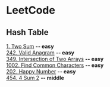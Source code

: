 # LeetCode

## Hash Table
[1. Two Sum](https://github.com/yuezhezhang/LeetCode/blob/main/problems/0001_two_sum.md) **-- easy**\
[242. Valid Anagram](https://github.com/yuezhezhang/LeetCode/blob/main/problems/0242_valid_anagram.md) **-- easy**\
[349. Intersection of Two Arrays](https://github.com/yuezhezhang/LeetCode/blob/main/problems/0349_intersection_of_two_arrays.md) **-- easy**\
[1002. Find Common Characters](https://github.com/yuezhezhang/LeetCode/blob/main/problems/1002_find_common_characters.md) **-- easy**\
[202. Happy Number](https://github.com/yuezhezhang/LeetCode/blob/main/problems/0202_happy_number.md) **-- easy**\
[454. 4 Sum 2](https://github.com/yuezhezhang/LeetCode/blob/main/problems/0454_4_sum_2.md) **-- middle**